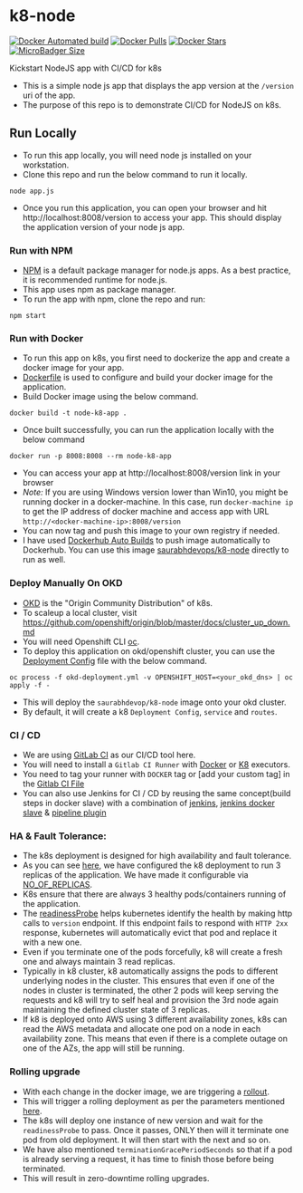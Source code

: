 # k8-node

[![Docker Automated build](https://img.shields.io/docker/automated/saurabhdevops/k8-node.svg?style=flat-square)](https://hub.docker.com/r/saurabhdevops/k8-node/)
[![Docker Pulls](https://img.shields.io/docker/pulls/saurabhdevops/k8-node.svg?style=flat-square)](https://hub.docker.com/r/saurabhdevops/k8-node/)
[![Docker Stars](https://img.shields.io/docker/stars/saurabhdevops/k8-node.svg?style=flat-square)](https://hub.docker.com/r/saurabhdevops/k8-node/)
[![MicroBadger Size](https://img.shields.io/microbadger/image-size/saurabhdevops/k8-node.svg?style=flat-square)](https://hub.docker.com/r/saurabhdevops/k8-node/)

Kickstart NodeJS app with CI/CD for k8s

   * This is a simple node js app that displays the app version at the `/version` uri of the app.
   * The purpose of this repo is to demonstrate CI/CD for NodeJS on k8s.

## Run Locally

   * To run this app locally, you will need node js installed on your workstation.
   * Clone this repo and run the below command to run it locally.

```
node app.js
```

   * Once you run this application, you can open your browser and hit http://localhost:8008/version to access your app. This should display the application version of your node js app.

### Run with NPM
   * [NPM](https://www.npmjs.com/) is a default package manager for node.js apps. As a best practice, it is recommended runtime for node.js.
   * This app uses npm as package manager.
   * To run the app with npm, clone the repo and run:

```
npm start
```

### Run with Docker
   * To run this app on k8s, you first need to dockerize the app and create a docker image for your app.
   * [Dockerfile](Dockerfile) is used to configure and build your docker image for the application.
   * Build Docker image using the below command.
   ```
   docker build -t node-k8-app .
   ```
   * Once built successfully, you can run the application locally with the below command
   ```
   docker run -p 8008:8008 --rm node-k8-app
   ```
   * You can access your app at http://localhost:8008/version link in your browser
   * *_Note:_* If you are using Windows version lower than Win10, you might be running docker in a docker-machine. In this case, run `docker-machine ip` to get the IP address of docker machine and access app with URL `http://<docker-machine-ip>:8008/version`
   * You can now tag and push this image to your own registry if needed.
   * I have used [Dockerhub Auto Builds](https://docs.docker.com/docker-hub/builds/) to push image automatically to Dockerhub. You can use this image [saurabhdevops/k8-node](https://hub.docker.com/r/saurabhdevops/k8-node/) directly to run as well.

### Deploy Manually On OKD
   * [OKD](https://www.okd.io/) is the "Origin Community Distribution" of k8s.
   * To scaleup a local cluster, visit https://github.com/openshift/origin/blob/master/docs/cluster_up_down.md
   * You will need Openshift CLI [oc](https://www.okd.io/download.html#oc-platforms).
   * To deploy this application on okd/openshift cluster, you can use the [Deployment Config](okd-deployment.yml) file with the below command.
   ```
   oc process -f okd-deployment.yml -v OPENSHIFT_HOST=<your_okd_dns> | oc apply -f -
   ```
   * This will deploy the `saurabhdevop/k8-node` image onto your okd cluster.
   * By default, it will create a k8 `Deployment Config`, `service` and `routes`.

### CI / CD
   * We are using [GitLab CI](https://about.gitlab.com/features/gitlab-ci-cd/) as our CI/CD tool here.
   * You will need to install a `Gitlab CI Runner` with [Docker](https://docs.gitlab.com/runner/install/docker.html) or [K8](https://docs.gitlab.com/runner/install/kubernetes.html) executors.
   * You need to tag your runner with `DOCKER` tag or [add your custom tag] in the [Gitlab CI File](.gitlab-ci.yml)
   * You can also use Jenkins for CI / CD by reusing the same concept(build steps in docker slave) with a combination of [jenkins](https://hub.docker.com/_/jenkins/), [jenkins docker slave](https://hub.docker.com/r/jenkinsci/slave/) & [pipeline plugin](https://jenkins.io/doc/book/pipeline/jenkinsfile/)

### HA & Fault Tolerance:
   * The k8s deployment is designed for high availability and fault tolerance.
   * As you can see [here](okd-deployment.yml#L19), we have configured the k8 deployment to run 3 replicas of the application. We have made it configurable via [NO_OF_REPLICAS](okd-deployment.yml#L104).
   * K8s ensure that there are always 3 healthy pods/containers running of the application.
   * The [readinessProbe](okd-deployment.yml#L44) helps kubernetes identify the health by making http calls to `version` endpoint. If this endpoint fails to respond with `HTTP 2xx` response, kubernetes will automatically evict that pod and replace it with a new one.
   * Even if you terminate one of the pods forcefully, k8 will create a fresh one and always maintain 3 read replicas.
   * Typically in k8 cluster, k8 automatically assigns the pods to different underlying nodes in the cluster. This ensures that even if one of the nodes in cluster is terminated, the other 2 pods will keep serving the requests and k8 will try to self heal and provision the 3rd node again maintaining the defined cluster state of 3 replicas.
   * If k8 is deployed onto AWS using 3 different availability zones, k8s can read the AWS metadata and allocate one pod on a node in each availability zone. This means that even if there is a complete outage on one of the AZs, the app will still be running.

### Rolling upgrade
   * With each change in the docker image, we are triggering a [rollout](.gitlab-ci.yml#L38).
   * This will trigger a rolling deployment as per the parameters mentioned [here](okd-deployment.yml#L25).
   * The k8s will deploy one instance of new version and wait for the `readinessProbe` to pass. Once it passes, ONLY then will it terminate one pod from old deployment. It will then start with the next and so on.
   * We have also mentioned `terminationGracePeriodSeconds` so that if a pod is already serving a request, it has time to finish those before being terminated.
   * This will result in zero-downtime rolling upgrades.